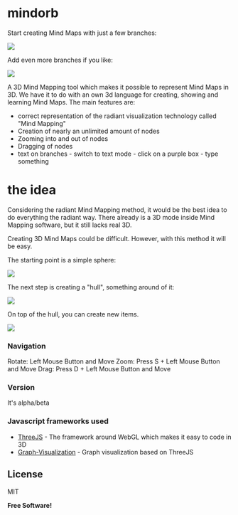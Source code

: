 # mindorb

Start creating Mind Maps with just a few branches:

<img src="http://www.portostar.com/mindorb_few_branches.png" />

Add even more branches if you like:

<img src="http://www.portostar.com/mindorb.png" />

A 3D Mind Mapping tool which makes it possible to represent Mind Maps in 3D. We have it to do with an own 3d language for creating, showing and learning Mind Maps. The main features are:

  - correct representation of the radiant visualization technology called "Mind Mapping"
  - Creation of nearly an unlimited amount of nodes
  - Zooming into and out of nodes
  - Dragging of nodes
  - text on branches - switch to text mode - click on a purple box - type something

# the idea

Considering the radiant Mind Mapping method, it would be the best idea to do everything the radiant way. There already is a 3D mode inside Mind Mapping software, but it still lacks real 3D.

Creating 3D Mind Maps could be difficult. However, with this method it will be easy.

The starting point is a simple sphere:

<img src="http://web.archive.org/web/20010813194817im_/http://www.mindora.de/Mindora/3.jpg" />

The next step is creating a "hull", something around of it:

<img src="http://web.archive.org/web/20010813194817im_/http://www.mindora.de/Mindora/2.jpg">

On top of the hull, you can create new items.

<img src="http://web.archive.org/web/20010813194817im_/http://www.mindora.de/Mindora/ultrasph.JPG">

### Navigation

Rotate: Left Mouse Button and Move
Zoom: Press S + Left Mouse Button and Move
Drag: Press D + Left Mouse Button and Move

### Version
It's alpha/beta

### Javascript frameworks used

* [ThreeJS] - The framework around WebGL which makes it easy to code in 3D
* [Graph-Visualization] - Graph visualization based on ThreeJS

License
----

MIT


**Free Software!**

[//]: # (These are reference links used in the body of this note and get stripped out when the markdown processor does its job. There is no need to format nicely because it shouldn't be seen. Thanks SO - http://stackoverflow.com/questions/4823468/store-comments-in-markdown-syntax)


   [ThreeJS]: <https://github.com/mrdoob/three.js/>
   [Graph-Visualization]: <https://github.com/davidpiegza/Graph-Visualization/>